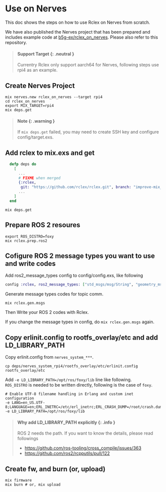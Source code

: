 # Use on Nerves

This doc shows the steps on how to use Rclex on Nerves from scratch.

We have also published the Nerves project that has been prepared and includes example code at [b5g-ex/rclex_on_nerves](https://github.com/b5g-ex/rclex_on_nerves). Please also refer to this repository. 
> #### Support Target {: .neutral }
>
> Currentry Rclex only support aarch64 for Nerves, following steps use rpi4 as an example.

## Create Nerves Project

```
mix nerves.new rclex_on_nerves --target rpi4
cd rclex_on_nerves
export MIX_TARGET=rpi4
mix deps.get
```

> #### Note {: .warning }
>
> If `mix deps.get` failed, you may need to create SSH key and configure config/target.exs.

## Add rclex to mix.exs and get

```elixir
  defp deps do
    [
      ...
      # FIXME when merged
      {:rclex,
       git: "https://github.com/rclex/rclex.git", branch: "improve-mix_tasks_usability-pojiro"},
      ...
    ]
  end
```

```
mix deps.get
```

## Prepare ROS 2 resoures

```
export ROS_DISTRO=foxy
mix rclex.prep.ros2
```

## Cofigure ROS 2 message types you want to use and write codes

Add ros2_message_types config to config/config.exs, like following

```elixir
config :rclex, ros2_message_types: ["std_msgs/msg/String", "geometry_msgs/msg/Twist"]
```

Generate message types codes for topic comm.

```
mix rclex.gen.msgs
```

Then Write your ROS 2 codes with Rclex.

If you change the message types in config, do `mix rclex.gen.msgs` again.

## Copy erlinit.config to rootfs_overlay/etc and add LD_LIBRARY_PATH

Copy erlinit.config from `nerves_system_***`.

```
cp deps/nerves_system_rpi4/rootfs_overlay/etc/erlinit.config rootfs_overlay/etc
```

Add `-e LD_LIBRARY_PATH=/opt/ros/foxy/lib` line like following.  
`ROS_DISTRO` is needed to be written directly, following is the case of `foxy`.

```
# Enable UTF-8 filename handling in Erlang and custom inet configuration
-e LANG=en_US.UTF-8;LANGUAGE=en;ERL_INETRC=/etc/erl_inetrc;ERL_CRASH_DUMP=/root/crash.dump
-e LD_LIBRARY_PATH=/opt/ros/foxy/lib
```

> #### Why add LD_LIBRARY_PATH explicitly {: .info }
>
> ROS 2 needs the path. If you want to know the details, please read followings
>
> - https://github.com/ros-tooling/cross_compile/issues/363
> - https://github.com/ros2/rcpputils/pull/122

## Create fw, and burn (or, upload)

```
mix firmware
mix burn # or, mix upload
```
